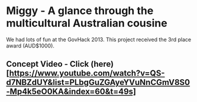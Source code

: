 # Miggy - A glance through the multicultural Australian cousine 

We had lots of fun at the GovHack 2013. This project received the 3rd place award (AUD$1000).

## Concept Video - Click (here)[https://www.youtube.com/watch?v=QS-d7NBZdUY&list=PLbgGuZGAyeYVuNnCGmV8S0-Mp4k5eO0KA&index=60&t=49s]

